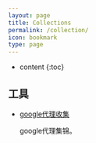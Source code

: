 ```yaml
---
layout: page
title: Collections
permalink: /collection/
icon: bookmark
type: page
---
```


* content
{:toc}

## 工具

* [google代理收集](http://coderschool.cn/1853.html)

    google代理集锦。

